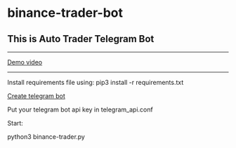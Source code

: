 # binance-trader-bot

## This is Auto Trader Telegram Bot

***

[Demo video]()

***

Install requirements file using:
pip3 install -r requirements.txt

[Create telegram bot](https://core.telegram.org/bots#3-how-do-i-create-a-bot)

Put your telegram bot api key in telegram_api.conf 

Start:

python3 binance-trader.py
